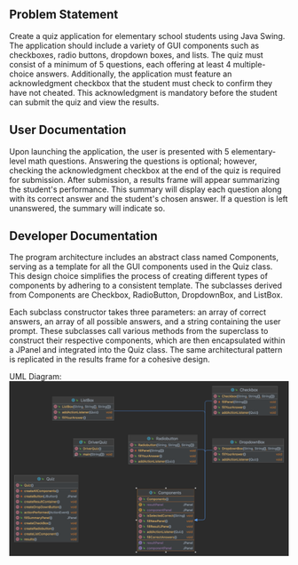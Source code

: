 ## Problem Statement
Create a quiz application for elementary school students using Java Swing. The application should include a variety of GUI components such as checkboxes, radio buttons, dropdown boxes, and lists. The quiz must consist of a minimum of 5 questions, each offering at least 4 multiple-choice answers. Additionally, the application must feature an acknowledgment checkbox that the student must check to confirm they have not cheated. This acknowledgment is mandatory before the student can submit the quiz and view the results.

## User Documentation
Upon launching the application, the user is presented with 5 elementary-level math questions. Answering the questions is optional; however, checking the acknowledgment checkbox at the end of the quiz is required for submission. After submission, a results frame will appear summarizing the student's performance. This summary will display each question along with its correct answer and the student's chosen answer. If a question is left unanswered, the summary will indicate so.

## Developer Documentation
The program architecture includes an abstract class named Components, serving as a template for all the GUI components used in the Quiz class. This design choice simplifies the process of creating different types of components by adhering to a consistent template. The subclasses derived from Components are Checkbox, RadioButton, DropdownBox, and ListBox.

Each subclass constructor takes three parameters: an array of correct answers, an array of all possible answers, and a string containing the user prompt. These subclasses call various methods from the superclass to construct their respective components, which are then encapsulated within a JPanel and integrated into the Quiz class. The same architectural pattern is replicated in the results frame for a cohesive design.


UML Diagram: 
![A02_QuizGUIDiagram.png](https://github.com/fqkammona/SWD-Projects/blob/main/UML-Diagrams/A02_QuizGUIDiagram.png)
